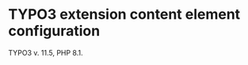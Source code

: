 TYPO3 extension content element configuration
==============================================================

TYPO3 v. 11.5, PHP 8.1.
